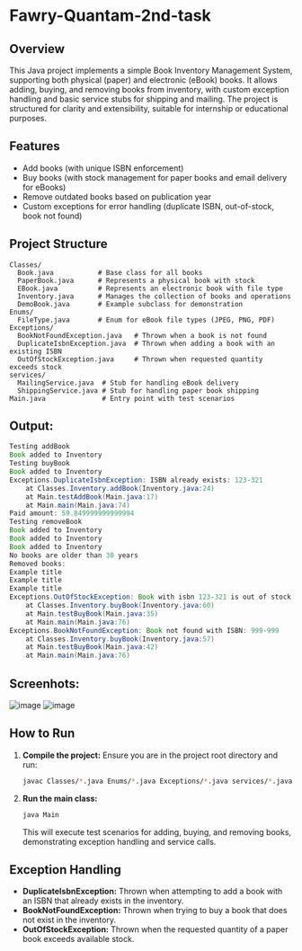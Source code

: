 # Fawry-Quantam-2nd-task

## Overview
This Java project implements a simple Book Inventory Management System, supporting both physical (paper) and electronic (eBook) books. It allows adding, buying, and removing books from inventory, with custom exception handling and basic service stubs for shipping and mailing. The project is structured for clarity and extensibility, suitable for internship or educational purposes.

## Features
- Add books (with unique ISBN enforcement)
- Buy books (with stock management for paper books and email delivery for eBooks)
- Remove outdated books based on publication year
- Custom exceptions for error handling (duplicate ISBN, out-of-stock, book not found)

## Project Structure
```
Classes/
  Book.java           # Base class for all books
  PaperBook.java      # Represents a physical book with stock
  EBook.java          # Represents an electronic book with file type
  Inventory.java      # Manages the collection of books and operations
  DemoBook.java       # Example subclass for demonstration
Enums/
  FileType.java       # Enum for eBook file types (JPEG, PNG, PDF)
Exceptions/
  BookNotFoundException.java   # Thrown when a book is not found
  DuplicateIsbnException.java  # Thrown when adding a book with an existing ISBN
  OutOfStockException.java     # Thrown when requested quantity exceeds stock
services/
  MailingService.java  # Stub for handling eBook delivery
  ShippingService.java # Stub for handling paper book shipping
Main.java              # Entry point with test scenarios
```
## Output: 
```java
Testing addBook
Book added to Inventory
Testing buyBook
Book added to Inventory
Exceptions.DuplicateIsbnException: ISBN already exists: 123-321
	at Classes.Inventory.addBook(Inventory.java:24)
	at Main.testAddBook(Main.java:17)
	at Main.main(Main.java:74)
Paid amount: 59.849999999999994
Testing removeBook
Book added to Inventory
Book added to Inventory
Book added to Inventory
No books are older than 30 years
Removed books:
Example title
Example title
Example title
Exceptions.OutOfStockException: Book with isbn 123-321 is out of stock, requested amount: 1 available amount: 0
	at Classes.Inventory.buyBook(Inventory.java:60)
	at Main.testBuyBook(Main.java:35)
	at Main.main(Main.java:76)
Exceptions.BookNotFoundException: Book not found with ISBN: 999-999
	at Classes.Inventory.buyBook(Inventory.java:57)
	at Main.testBuyBook(Main.java:42)
	at Main.main(Main.java:76)
```
## Screenhots:
![image](https://github.com/user-attachments/assets/28043b56-f151-4d07-afcb-4f850e99ad9b)
![image](https://github.com/user-attachments/assets/29cc2ec6-ae31-4e84-884c-a8fc9285d673)


## How to Run
1. **Compile the project:**
   Ensure you are in the project root directory and run:
   ```sh
   javac Classes/*.java Enums/*.java Exceptions/*.java services/*.java Main.java
   ```
2. **Run the main class:**
   ```sh
   java Main
   ```
   This will execute test scenarios for adding, buying, and removing books, demonstrating exception handling and service calls.

## Exception Handling
- **DuplicateIsbnException:** Thrown when attempting to add a book with an ISBN that already exists in the inventory.
- **BookNotFoundException:** Thrown when trying to buy a book that does not exist in the inventory.
- **OutOfStockException:** Thrown when the requested quantity of a paper book exceeds available stock.
